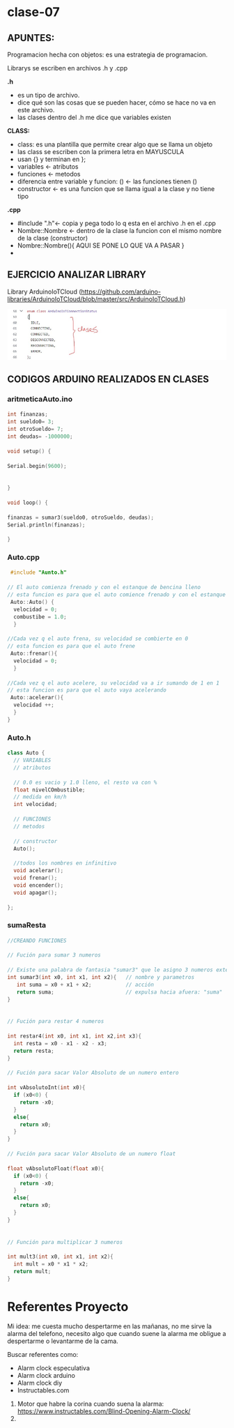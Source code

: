 # clase-07

## APUNTES:

 Programacion hecha con objetos: es una estrategia de programacion.
 
 Librarys se escriben en archivos .h y .cpp

**.h**

 * es un tipo de archivo.
 * dice qué son las cosas que se pueden hacer, cómo se hace no va en este archivo.
 * las clases dentro del .h me dice que variables existen

**CLASS:**

* class: es una plantilla que permite crear algo que se llama un objeto
* las class se escriben con la primera letra en MAYUSCULA
* usan {} y terminan en };
* variables <- atributos
* funciones <- metodos
* diferencia entre variable y funcion: () <- las funciones tienen ()
* constructor <- es una funcion que se llama igual a la clase y no tiene tipo

**.cpp**

* #include ".h"<- copia y pega todo lo q esta en el archivo .h en el .cpp
* Nombre::Nombre <- dentro de la clase la funcion con el mismo nombre de la clase (constructor)
* Nombre::Nombre(){ AQUI SE PONE LO QUE VA A PASAR }
* 

## EJERCICIO ANALIZAR LIBRARY

Library ArduinoIoTCloud (https://github.com/arduino-libraries/ArduinoIoTCloud/blob/master/src/ArduinoIoTCloud.h)

![Foto 01](./01.jpg)

## CODIGOS ARDUINO REALIZADOS EN CLASES

### aritmeticaAuto.ino

```cpp
int finanzas;
int sueldo0= 3;
int otroSueldo= 7;
int deudas= -1000000;

void setup() {

Serial.begin(9600);


}

void loop() {

finanzas = sumar3(sueldo0, otroSueldo, deudas);
Serial.println(finanzas);

}
```

### Auto.cpp

```cpp
 #include "Aunto.h"

// El auto comienza frenado y con el estanque de bencina lleno
// esta funcion es para que el auto comience frenado y con el estanque lleno
 Auto::Auto() {
  velocidad = 0;
  combustibe = 1.0;
  }

//Cada vez q el auto frena, su velocidad se combierte en 0
// esta funcion es para que el auto frene
 Auto::frenar(){
  velocidad = 0;
  }

//Cada vez q el auto acelere, su velocidad va a ir sumando de 1 en 1
// esta funcion es para que el auto vaya acelerando
 Auto::acelerar(){
  velocidad ++;
  }
}
```

### Auto.h

```cpp
class Auto {
  // VARIABLES
  // atributos

  // 0.0 es vacio y 1.0 lleno, el resto va con %
  float nivelCOmbustible; 
  // medida en km/h
  int velocidad;          

  // FUNCIONES
  // metodos 

  // constructor
  Auto();

  //todos los nombres en infinitivo
  void acelerar();
  void frenar(); 
  void encender();
  void apagar();
  
}; 
```

### sumaResta

```cpp
//CREANDO FUNCIONES 

// Fución para sumar 3 numeros 

// Existe una palabra de fantasia "sumar3" que le asigno 3 numeros exteros x0, x1, x2 y me arroja un resultado
int sumar3(int x0, int x1, int x2){   // nombre y parametros
   int suma = x0 + x1 + x2;           // acción 
   return suma;                       // expulsa hacia afuera: "suma"
}


// Fución para restar 4 numeros 

int restar4(int x0, int x1, int x2,int x3){
  int resta = x0 - x1 - x2 - x3;
  return resta;  
}

// Fución para sacar Valor Absoluto de un numero entero

int vAbsolutoInt(int x0){
  if (x0<0) {
    return -x0;
  }
  else{
    return x0;
  }
}

// Fución para sacar Valor Absoluto de un numero float

float vAbsolutoFloat(float x0){
  if (x0<0) {
    return -x0;
  }
  else{
    return x0;
  }
}


// Función para multiplicar 3 numeros

int mult3(int x0, int x1, int x2){
  int mult = x0 * x1 * x2;
  return mult;   
}
```

# Referentes Proyecto

Mi idea: me cuesta mucho despertarme en las mañanas, no me sirve la alarma del telefono, necesito algo que cuando suene la alarma me obligue a despertarme o levantarme de la cama.

Buscar referentes como:
* Alarm clock especulativa
* Alarm clock arduino
* Alarm clock diy
* Instructables.com

1) Motor que habre la corina cuando suena la alarma: https://www.instructables.com/Blind-Opening-Alarm-Clock/
2) 
